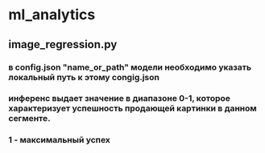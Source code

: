 # ml_analytics
## image_regression.py
### в config.json "name_or_path" модели необходимо указать локальный путь к этому congig.json
### инференс выдает значение в диапазоне 0-1, которое характеризует успешность продающей картинки в данном сегменте.
### 1 - максимальный успех
